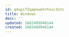 ```yaml
---
id: q4upif2qapnwehrhsxc3xtc
title: Windows
desc: ''
updated: 1682489946144
created: 1682489946144
---
```


